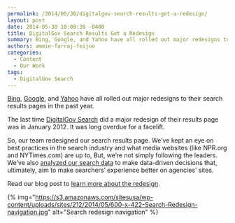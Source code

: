 ```yaml
---
permalink: /2014/05/30/digitalgov-search-results-get-a-redesign/
layout: post
date: 2014-05-30 10:00:39 -0400
title: DigitalGov Search Results Get a Redesign
summary: Bing, Google, and Yahoo have all rolled out major redesigns to their search results pages in the past year. The last time DigitalGov Search did a major redesign of their results page was in January 2012. It was long overdue for a facelift. So, our&nbsp;team redesigned our&nbsp;search results page. We&amp;#8217;ve kept an eye on best
authors: ammie-farraj-feijoo
categories:
  - Content
  - Our Work
tags:
  - DigitalGov Search
---
```


[Bing](http://techcrunch.com/2013/09/17/bing-reveals-its-redesign-and-latest-improvements/), [Google](http://www.fastcodesign.com/3027704/how-googles-redesigned-search-results-augur-a-more-beautiful-web), and [Yahoo](http://mashable.com/2013/06/05/yahoo-redesigns-its-search-page/) have all rolled out major redesigns to their search results pages in the past year.

The last time [DigitalGov Search](https://www.WHATEVER/services/search/ "DigitalGov Search") did a major redesign of their results page was in January 2012. It was long overdue for a facelift.

So, our team redesigned our search results page. We&#8217;ve kept an eye on best practices in the search industry and what media websites (like NPR.org and NYTimes.com) are up to, But, we&#8217;re not simply following the leaders. We&#8217;ve also [analyzed our search data](https://www.WHATEVER/2014/05/07/analyzing-search-data-in-real-time-to-drive-decisions/ "Analyzing Search Data in Real-Time to Drive Decisions") to make data-driven decisions that, ultimately, aim to make searchers&#8217; experience better on agencies&#8217; sites.

Read our blog post to [learn more about the redesign](http://search.WHATEVER/blog/serp-redesign.html).

{% img="https://s3.amazonaws.com/sitesusa/wp-content/uploads/sites/212/2014/05/600-x-422-Search-Redesign-navigation.jpg" alt="Search redesign navigation" %}